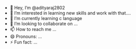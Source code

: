 - 👋 Hey, I’m @adityaraj2802
- 👀 I’m interested in learning new skills and work with that....
- 🌱 I’m currently learning c language
- 💞️ I’m looking to collaborate on ...
- 📫 How to reach me ...
- 😄 Pronouns: ...
- ⚡ Fun fact: ...

<!---
adityaraj2802/adityaraj2802 is a ✨ special ✨ repository because its `README.md` (this file) appears on your GitHub profile.
You can click the Preview link to take a look at your changes.
--->
